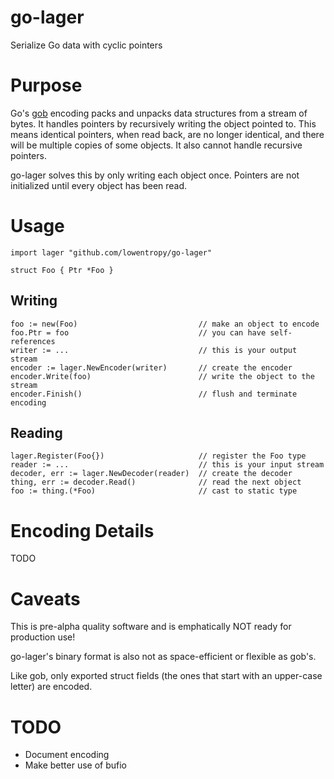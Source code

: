 go-lager
========

Serialize Go data with cyclic pointers

Purpose
=======

Go's [gob](http://golang.org/pkg/encoding/gob/) encoding packs and unpacks data structures from a stream of bytes.
It handles pointers by recursively writing the object pointed to. This means identical pointers, when read back,
are no longer identical, and there will be multiple copies of some objects. It also cannot handle recursive pointers.

go-lager solves this by only writing each object once. Pointers are not initialized until every object has been read.

Usage
=====

    import lager "github.com/lowentropy/go-lager"

    struct Foo { Ptr *Foo }

Writing
-------

    foo := new(Foo)                           // make an object to encode
    foo.Ptr = foo                             // you can have self-references
    writer := ...                             // this is your output stream
    encoder := lager.NewEncoder(writer)       // create the encoder
    encoder.Write(foo)                        // write the object to the stream
    encoder.Finish()                          // flush and terminate encoding

Reading
-------

    lager.Register(Foo{})                     // register the Foo type
    reader := ...                             // this is your input stream
    decoder, err := lager.NewDecoder(reader)  // create the decoder
    thing, err := decoder.Read()              // read the next object
    foo := thing.(*Foo)                       // cast to static type

Encoding Details
================

TODO

Caveats
=======

This is pre-alpha quality software and is emphatically NOT ready for production use!

go-lager's binary format is also not as space-efficient or flexible as gob's.

Like gob, only exported struct fields (the ones that start with an upper-case letter) are encoded.

TODO
====

 * Document encoding
 * Make better use of bufio
